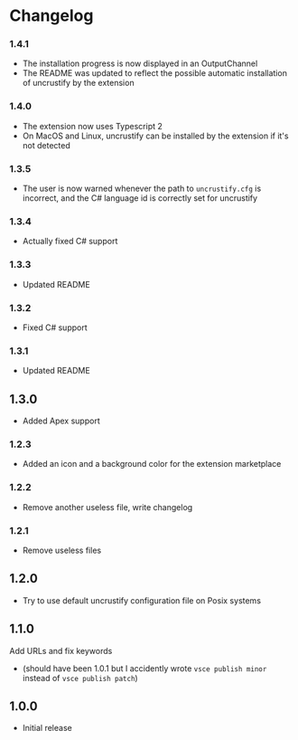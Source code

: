 # Changelog

### 1.4.1
- The installation progress is now displayed in an OutputChannel
- The README was updated to reflect the possible automatic installation of uncrustify by the extension

### 1.4.0
- The extension now uses Typescript 2
- On MacOS and Linux, uncrustify can be installed by the extension if it's not detected

### 1.3.5
- The user is now warned whenever the path to `uncrustify.cfg` is incorrect, and the C# language id is correctly set for uncrustify

### 1.3.4
- Actually fixed C# support

### 1.3.3
- Updated README

### 1.3.2
- Fixed C# support

### 1.3.1
- Updated README

## 1.3.0
- Added Apex support

### 1.2.3
- Added an icon and a background color for the extension marketplace

### 1.2.2
- Remove another useless file, write changelog

### 1.2.1
- Remove useless files

## 1.2.0
- Try to use default uncrustify configuration file on Posix systems

## 1.1.0
Add URLs and fix keywords
- (should have been 1.0.1 but I accidently wrote `vsce publish minor` instead of `vsce publish patch`)

## 1.0.0
- Initial release